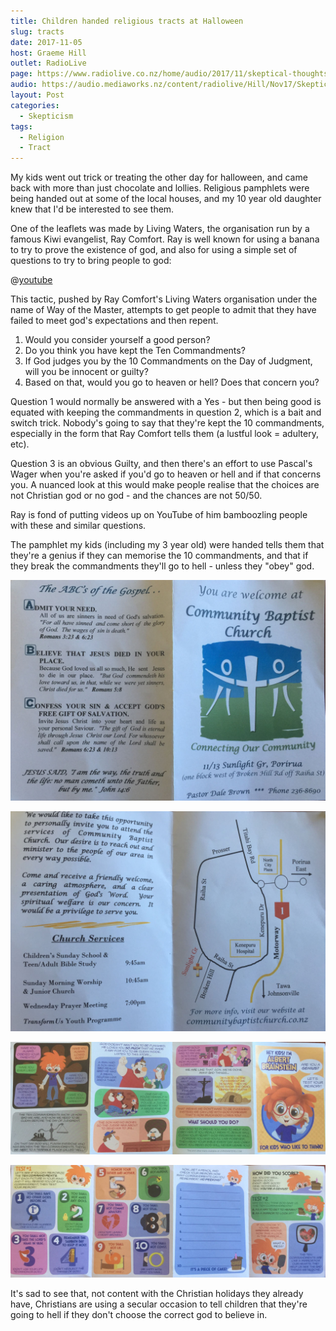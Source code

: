 ```yaml
---
title: Children handed religious tracts at Halloween
slug: tracts
date: 2017-11-05
host: Graeme Hill
outlet: RadioLive
page: https://www.radiolive.co.nz/home/audio/2017/11/skeptical-thoughts-with-mark-honeychurch.html
audio: https://audio.mediaworks.nz/content/radiolive/Hill/Nov17/SkepticalThoughts5_11_17.mp3
layout: Post
categories:
  - Skepticism
tags:
  - Religion
  - Tract
---
```


My kids went out trick or treating the other day for halloween, and came back with more than just chocolate and lollies. Religious pamphlets were being handed out at some of the local houses, and my 10 year old daughter knew that I'd be interested to see them.

<!-- more -->

One of the leaflets was made by Living Waters, the organisation run by a famous Kiwi evangelist, Ray Comfort. Ray is well known for using a banana to try to prove the existence of god, and also for using a simple set of questions to try to bring people to god:

@[youtube](https://youtu.be/Ab90Lk6APx0&t=32m57s)

This tactic, pushed by Ray Comfort's Living Waters organisation under the name of Way of the Master, attempts to get people to admit that they have failed to meet god's expectations and then repent.

1. Would you consider yourself a good person?
2. Do you think you have kept the Ten Commandments?
3. If God judges you by the 10 Commandments on the Day of Judgment, will you be innocent or guilty?
4. Based on that, would you go to heaven or hell? Does that concern you?

Question 1 would normally be answered with a Yes - but then being good is equated with keeping the commandments in question 2, which is a bait and switch trick. Nobody's going to say that they're kept the 10 commandments, especially in the form that Ray Comfort tells them (a lustful look = adultery, etc).

Question 3 is an obvious Guilty, and then there's an effort to use Pascal's Wager when you're asked if you'd go to heaven or hell and if that concerns you. A nuanced look at this would make people realise that the choices are not Christian god or no god - and the chances are not 50/50.

Ray is fond of putting videos up on YouTube of him bamboozling people with these and similar questions.

The pamphlet my kids (including my 3 year old) were handed tells them that they're a genius if they can memorise the 10 commandments, and that if they break the commandments they'll go to hell - unless they "obey" god.

![Baptist 1](./images/IMG_1542.jpg)

![Baptist 2](./images/IMG_1543.jpg)

![Einstein 1](./images/IMG_1538.jpg)

![Einstein 2](./images/IMG_1541.jpg)

It's sad to see that, not content with the Christian holidays they already have, Christians are using a secular occasion to tell children that they're going to hell if they don't choose the correct god to believe in.

